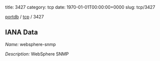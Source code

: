 title: 3427
category: tcp
date: 1970-01-01T00:00:00+0000
slug: tcp/3427

[portdb](/) / [tcp](/category/tcp.html) / 3427


## IANA Data

_Name:_ websphere-snmp

_Description:_ WebSphere SNMP

